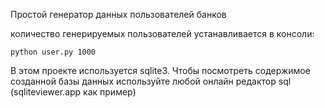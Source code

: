 Простой генератор данных пользователей банков

количество генерируемых пользователей устанавливается в консоли: 

`python user.py 1000`

В этом проекте используется sqlite3. 
Чтобы посмотреть содержимое созданной базы данных используйте любой онлайн редактор sql (sqliteviewer.app как пример)
